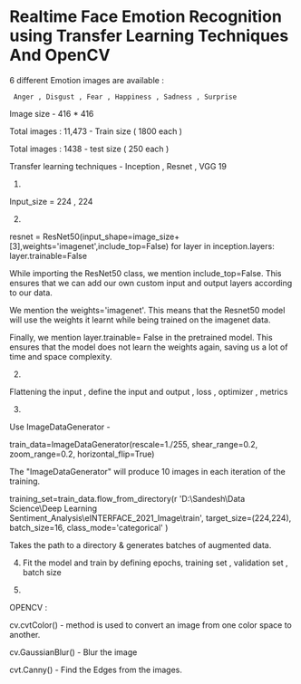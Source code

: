 #  Realtime   Face   Emotion Recognition using  Transfer  Learning  Techniques  And OpenCV 


6 different Emotion images are available :

     Anger , Disgust , Fear , Happiness , Sadness , Surprise

Image size  -  416  * 416 

Total images : 11,473 - Train  size ( 1800 each )

Total images : 1438 - test size ( 250 each )


Transfer learning techniques -  Inception , Resnet , VGG 19 



1.

Input_size = 224 , 224


2.


resnet = ResNet50(input_shape=image_size+[3],weights='imagenet',include_top=False)
for layer in inception.layers:
    layer.trainable=False

While importing the ResNet50 class, we mention include_top=False. 
This ensures that we can add our own custom input and output layers according to our data.

We mention the weights='imagenet'. 
This means that the Resnet50 model will use the weights it learnt while being trained on the imagenet data.

Finally, we mention layer.trainable= False in the pretrained model.
This ensures that the model does not learn the weights again, saving us a lot of time and space complexity.


2.

Flattening the input , define the input and output , loss , optimizer , metrics 

3.

Use ImageDataGenerator - 


train_data=ImageDataGenerator(rescale=1./255,
                                shear_range=0.2,
                                zoom_range=0.2,
                                horizontal_flip=True)

The "ImageDataGenerator" will produce 10 images in each iteration of the training.


training_set=train_data.flow_from_directory(r 'D:\Sandesh\Data Science\Deep Learning\
						Sentiment_Analysis\eINTERFACE_2021_Image\train',
                                                target_size=(224,224),
                                               batch_size=16,
                                               class_mode='categorical'
                                              )

Takes the path to a directory & generates batches of augmented data.

4. Fit the model and train by defining epochs, training set , validation set , batch size


5.

OPENCV :

cv.cvtColor() -   method is used to convert an image from one color space to another.

cv.GaussianBlur() - Blur the image

cvt.Canny() -  Find the Edges from the images.

















